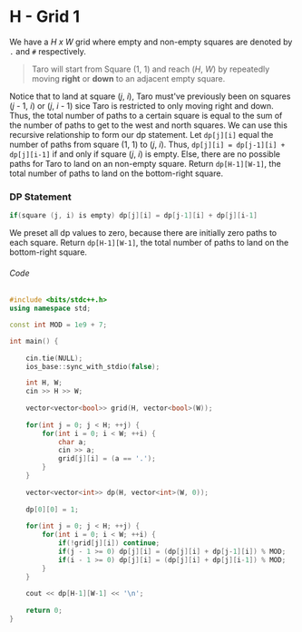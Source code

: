# H - Grid 1

We have a *H x W* grid where empty and non-empty squares are denoted by `.` and `#` respectively.

> Taro will start from Square (1, 1) and reach (*H*, *W*) by repeatedly moving **right** or **down** to an adjacent empty square.

Notice that to land at square (*j*, *i*), Taro must've previously been on squares (*j* - 1, *i*) or (*j*, *i* - 1) sice Taro is restricted to only moving right and down. Thus, the total number of paths to a certain square is equal to the sum of the number of paths to get to the west and north squares. We can use this recursive relationship to form our dp statement. Let `dp[j][i]` equal the number of paths from square (1, 1) to (*j*, *i*). Thus, `dp[j][i] = dp[j-1][i] + dp[j][i-1]` if and only if square (*j*, *i*) is empty. Else, there are no possible paths for Taro to land on an non-empty square. Return `dp[H-1][W-1]`, the total number of paths to land on the bottom-right square.

### DP Statement
```cpp 
if(square (j, i) is empty) dp[j][i] = dp[j-1][i] + dp[j][i-1]
```

We preset all dp values to zero, because there are initially zero paths to each square. Return `dp[H-1][W-1]`, the total number of paths to land on the bottom-right square.

###### Code
```cpp
#include <bits/stdc++.h>
using namespace std;

const int MOD = 1e9 + 7;

int main() {
	
	cin.tie(NULL);
	ios_base::sync_with_stdio(false);

	int H, W;
	cin >> H >> W;
	
	vector<vector<bool>> grid(H, vector<bool>(W));
	
	for(int j = 0; j < H; ++j) {
		for(int i = 0; i < W; ++i) {
			char a;
			cin >> a;
			grid[j][i] = (a == '.');
		}
	}
	
	vector<vector<int>> dp(H, vector<int>(W, 0));
	
	dp[0][0] = 1;
	
	for(int j = 0; j < H; ++j) {
		for(int i = 0; i < W; ++i) {
			if(!grid[j][i]) continue;
			if(j - 1 >= 0) dp[j][i] = (dp[j][i] + dp[j-1][i]) % MOD;
			if(i - 1 >= 0) dp[j][i] = (dp[j][i] + dp[j][i-1]) % MOD;
		}
	}
	
	cout << dp[H-1][W-1] << '\n';
	
	return 0;
}
```
